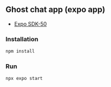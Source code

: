 ## Ghost chat app (expo app)
- [Expo SDK-50](https://expo.dev/changelog/2024/01-18-sdk-50)
### Installation
```bash
npm install
```

### Run
```bash
npx expo start
```